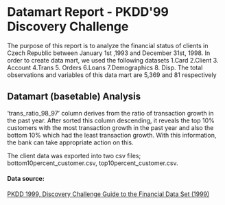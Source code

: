 # Datamart Report - PKDD'99 Discovery Challenge

The purpose of this report is to analyze the financial status of clients in Czech Republic between
January 1st ,1993 and December 31st, 1998. In order to create data mart, we used the following
datasets 1.Card 2.Client 3. Account 4.Trans 5. Orders 6.Loans 7.Demographics 8. Disp. The total
observations and variables of this data mart are 5,369 and 81 respectively


## Datamart (basetable) Analysis

‘trans_ratio_98_97’ column derives from the ratio of transaction growth in the past year. After sorted
this column descending, it reveals the top 10% customers with the most transaction growth in the past
year and also the bottom 10% which had the least transaction growth. With this information, the bank
can take appropriate action on this.

The client data was exported into two csv files; bottom10percent_customer.csv, top10percent_customer.csv.

#### Data source: 
[PKDD 1999, Discovery Challenge Guide to the Financial Data Set (1999)](http://lisp.vse.cz/pkdd99/Challenge/berka.htm)
